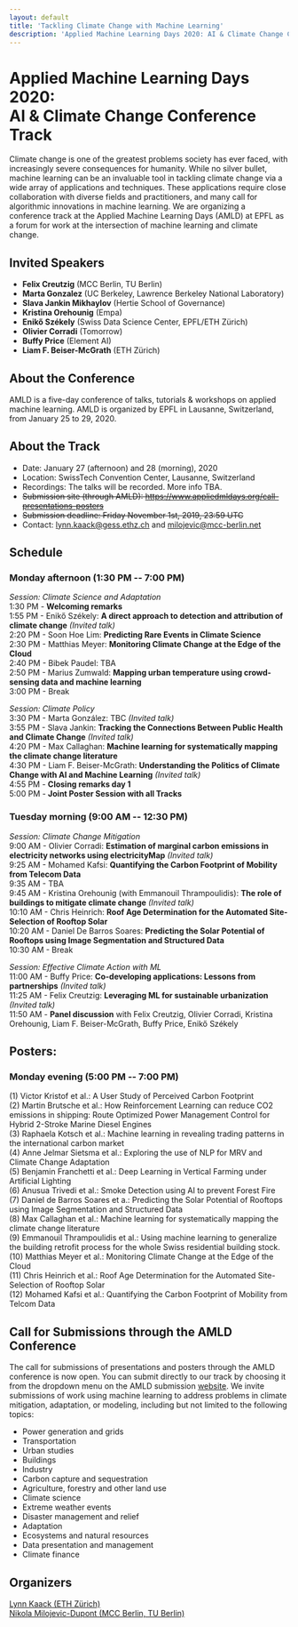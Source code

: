 ```yaml
---
layout: default
title: 'Tackling Climate Change with Machine Learning'
description: 'Applied Machine Learning Days 2020: AI & Climate Change Conference Track'
---
```


<h1>Applied Machine Learning Days 2020:<br>AI & Climate Change Conference Track</h1>

Climate change is one of the greatest problems society has ever faced, with increasingly severe consequences for humanity. While no silver bullet, machine learning can be an invaluable tool in tackling climate change via a wide array of applications and techniques. These applications require close collaboration with diverse fields and practitioners, and many call for algorithmic innovations in machine learning. We are organizing a conference track at the Applied Machine Learning Days (AMLD) at EPFL as a forum for work at the intersection of machine learning and climate change.
## Invited Speakers
- **Felix Creutzig** (MCC Berlin, TU Berlin)
- **Marta Gonzalez** (UC Berkeley, Lawrence Berkeley National Laboratory)
- **Slava Jankin Mikhaylov** (Hertie School of Governance)
- **Kristina Orehounig** (Empa)
- **Enikő Székely** (Swiss Data Science Center, EPFL/ETH Zürich)
- **Olivier Corradi** (Tomorrow)
- **Buffy Price** (Element AI)
- **Liam F. Beiser-McGrath** (ETH Zürich)

## About the Conference
AMLD is a five-day conference of talks, tutorials & workshops on applied machine learning. AMLD is organized by EPFL in Lausanne, Switzerland, from January 25 to 29, 2020. 

## About the Track
- Date: January 27 (afternoon) and 28 (morning), 2020
- Location: SwissTech Convention Center, Lausanne, Switzerland
- Recordings: The talks will be recorded. More info TBA.
- <s>Submission site (through AMLD): <https://www.appliedmldays.org/call-presentations-posters></s>
- <s>Submission deadline: Friday November 1st, 2019, 23:59 UTC</s>
- Contact: <lynn.kaack@gess.ethz.ch> and <milojevic@mcc-berlin.net>

## Schedule

### Monday afternoon (1:30 PM -- 7:00 PM)

*Session: Climate Science and Adaptation*<br/>
1:30 PM - **Welcoming remarks**<br/>
1:55 PM - Enikő Székely: **A direct approach to detection and attribution of climate change** *(Invited talk)*<br/>
2:20 PM - Soon Hoe Lim: **Predicting Rare Events in Climate Science**<br/>
2:30 PM - Matthias Meyer: **Monitoring Climate Change at the Edge of the Cloud**<br/>
2:40 PM - Bibek Paudel: TBA<br/>
2:50 PM - Marius Zumwald: **Mapping urban temperature using crowd-sensing data and machine learning**<br/>
3:00 PM - Break

*Session: Climate Policy*<br/>
3:30 PM - Marta González: TBC *(Invited talk)*<br/>
3:55 PM - Slava Jankin: **Tracking the Connections Between Public Health and Climate Change** *(Invited talk)*<br/>
4:20 PM - Max Callaghan: **Machine learning for systematically mapping the climate change literature**<br/>
4:30 PM - Liam F. Beiser-McGrath: **Understanding the Politics of Climate Change with AI and Machine Learning** *(Invited talk)*<br/>
4:55 PM - **Closing remarks day 1**<br/>
5:00 PM - **Joint Poster Session with all Tracks**

### Tuesday morning (9:00 AM -- 12:30 PM)

*Session: Climate Change Mitigation*<br/>
9:00 AM - Olivier Corradi: **Estimation of marginal carbon emissions in electricity networks using electricityMap** *(Invited talk)*<br/>
9:25 AM - Mohamed Kafsi: **Quantifying the Carbon Footprint of Mobility from Telecom Data**<br/>
9:35 AM - TBA<br/>
9:45 AM - Kristina Orehounig (with Emmanouil Thrampoulidis): **The role of buildings to mitigate climate change** *(Invited talk)*<br/>
10:10 AM - Chris Heinrich: **Roof Age Determination for the Automated Site-Selection of Rooftop Solar**<br/>
10:20 AM - Daniel De Barros Soares: **Predicting the Solar Potential of Rooftops using Image Segmentation and Structured Data**<br/>
10:30 AM - Break<br/>

*Session: Effective Climate Action with ML*<br/>
11:00 AM - Buffy Price: **Co-developing applications: Lessons from partnerships** *(Invited talk)*<br/>
11:25 AM - Felix Creutzig: **Leveraging ML for sustainable urbanization** *(Invited talk)*<br/>
11:50 AM - **Panel discussion** with Felix Creutzig, Olivier Corradi, Kristina Orehounig, Liam F. Beiser-McGrath, Buffy Price, Enikő Székely

## Posters:

### Monday evening (5:00 PM -- 7:00 PM)

(1) Victor Kristof et al.:  A User Study of Perceived Carbon Footprint<br/>
(2) Martin Brutsche et al.: How Reinforcement Learning can reduce CO2 emissions in shipping: Route Optimized Power Management Control for Hybrid 2-Stroke Marine Diesel Engines<br/>
(3) Raphaela Kotsch et al.: Machine learning in revealing trading patterns in the international carbon market<br/>
(4) Anne Jelmar Sietsma et al.: Exploring the use of NLP for MRV and Climate Change Adaptation<br/>
(5) Benjamin Franchetti et al.: Deep Learning in Vertical Farming under Artificial Lighting<br/>
(6) Anusua Trivedi et al.:  Smoke Detection using AI to prevent Forest Fire<br/>
(7) Daniel de Barros Soares et a.: Predicting the Solar Potential of Rooftops using Image Segmentation and Structured Data<br/>
(8) Max Callaghan et al.: Machine learning for systematically mapping the climate change literature<br/>
(9) Emmanouil Thrampoulidis et al.: Using machine learning to generalize the building retrofit process for the whole Swiss residential building stock.<br/>
(10) Matthias Meyer et al.: Monitoring Climate Change at the Edge of the Cloud<br/>
(11) Chris Heinrich et al.: Roof Age Determination for the Automated Site-Selection of Rooftop Solar<br/>
(12) Mohamed Kafsi et al.: Quantifying the Carbon Footprint of Mobility from Telcom Data<br/>

## Call for Submissions through the AMLD Conference
The call for submissions of presentations and posters through the AMLD conference is now open. You can submit directly to our track by choosing it from the dropdown menu on the AMLD submission <a href="https://www.appliedmldays.org/call-presentations-posters" target="_blank">website</a>. We invite submissions of work using machine learning to address problems in climate mitigation, adaptation, or modeling, including but not limited to the following topics:
 - Power generation and grids
 - Transportation
 - Urban studies
 - Buildings 
 - Industry
 - Carbon capture and sequestration
 - Agriculture, forestry and other land use
 - Climate science
 - Extreme weather events
 - Disaster management and relief
 - Adaptation
 - Ecosystems and natural resources
 - Data presentation and management
 - Climate finance

## Organizers
<a href="https://epg.ethz.ch/people/senior-researchers/dr--lynn-kaack.html" target="_blank">Lynn Kaack (ETH Zürich)</a> <br>
<a href="https://www.mcc-berlin.net/en/about/team/milojevic-dupont-nikola.html" target="_blank">Nikola Milojevic-Dupont (MCC Berlin, TU Berlin)</a> <br>
